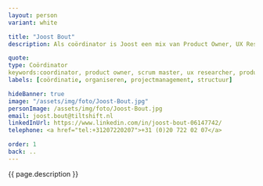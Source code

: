 ```yaml
---
layout: person
variant: white

title: "Joost Bout"
description: Als coördinator is Joost een mix van Product Owner, UX Researcher, productstrateeg én relatiemanager in één. Hij heeft een achtergrond in communicatie en projectmanagement. En heeft een voorliefde voor dingen goed opzetten en structuur bieden.

quote: 
type: Coördinator
keywords:coordinator, product owner, scrum master, ux researcher, productstrateeg, relatiemanager
labels: [coördinatie, organiseren, projectmanagement, structuur]

hideBanner: true
image: "/assets/img/foto/Joost-Bout.jpg"
personImage: /assets/img/foto/Joost-Bout.jpg
email: joost.bout@tiltshift.nl
linkedInUrl: https://www.linkedin.com/in/joost-bout-06147742/
telephone: <a href="tel:+31207220207">+31 (0)20 722 02 07</a>

order: 1
back: ..
---
```


{{ page.description }}
